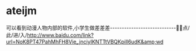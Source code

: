 # ateijm
可以看到动漫人物内部的软件,小学生做差差差----------------------------🧄🧄点/此/进/入/http://www.baidu.com/link?url=NoK8PT47PahMhFH8Vie_jnciyIKNTTtVBQKpill6udK&amp;wd
